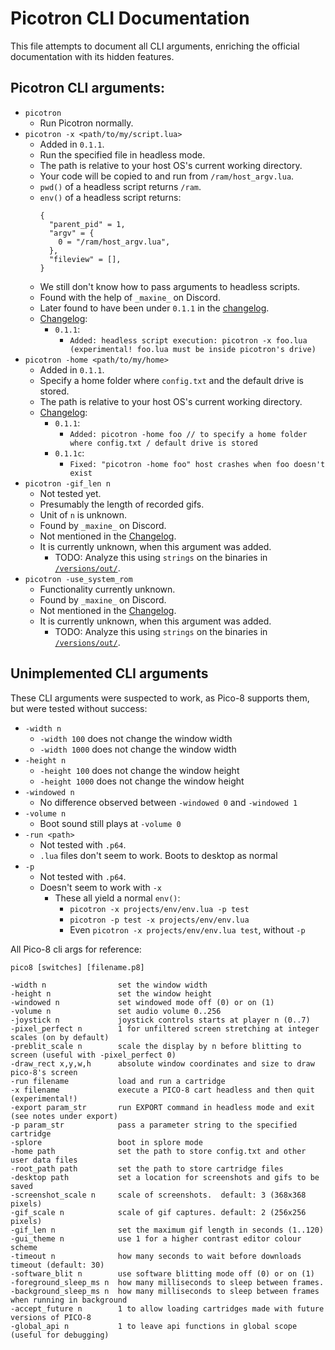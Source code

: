 # Picotron CLI Documentation

This file attempts to document all CLI arguments, enriching the official documentation with its hidden features.

## Picotron CLI arguments:

- `picotron`
  - Run Picotron normally.
- `picotron -x <path/to/my/script.lua>`
  - Added in `0.1.1`.
  - Run the specified file in headless mode.
  - The path is relative to your host OS's current working directory.
  - Your code will be copied to and run from `/ram/host_argv.lua`.
  - `pwd()` of a headless script returns `/ram`.
  - `env()` of a headless script returns:
    ```
    {
      "parent_pid" = 1,
      "argv" = {
        0 = "/ram/host_argv.lua",
      },
      "fileview" = [],
    }
    ```
  - We still don't know how to pass arguments to headless scripts.
  - Found with the help of `_maxine_` on Discord.
  - Later found to have been under `0.1.1` in the [changelog](https://www.lexaloffle.com/dl/docs/picotron_changelog.txt).
  - [Changelog](https://www.lexaloffle.com/dl/docs/picotron_changelog.txt):
    - `0.1.1`:
      - `Added: headless script execution: picotron -x foo.lua (experimental! foo.lua must be inside picotron's drive)`
- `picotron -home <path/to/my/home>`
  - Added in `0.1.1`.
  - Specify a home folder where `config.txt` and the default drive is stored.
  - The path is relative to your host OS's current working directory.
  - [Changelog](https://www.lexaloffle.com/dl/docs/picotron_changelog.txt):
    - `0.1.1`:
      - `Added: picotron -home foo // to specify a home folder where config.txt / default drive is stored`
    - `0.1.1c`:
      - `Fixed: "picotron -home foo" host crashes when foo doesn't exist`
- `picotron -gif_len n`
  - Not tested yet.
  - Presumably the length of recorded gifs.
  - Unit of `n` is unknown.
  - Found by `_maxine_` on Discord.
  - Not mentioned in the [Changelog](https://www.lexaloffle.com/dl/docs/picotron_changelog.txt).
  - It is currently unknown, when this argument was added.
    - TODO: Analyze this using `strings` on the binaries in [`/versions/out/`](/versions/out/).
- `picotron -use_system_rom`
  - Functionality currently unknown.
  - Found by `_maxine_` on Discord.
  - Not mentioned in the [Changelog](https://www.lexaloffle.com/dl/docs/picotron_changelog.txt).
  - It is currently unknown, when this argument was added.
    - TODO: Analyze this using `strings` on the binaries in [`/versions/out/`](/versions/out/).

## Unimplemented CLI arguments

These CLI arguments were suspected to work, as Pico-8 supports them, but were tested without success:

- `-width n`
  - `-width 100` does not change the window width
  - `-width 1000` does not change the window width
- `-height n`
  - `-height 100` does not change the window height
  - `-height 1000` does not change the window height
- `-windowed n`
  - No difference observed between `-windowed 0` and `-windowed 1`
- `-volume n`
  - Boot sound still plays at `-volume 0`
- `-run <path>`
  - Not tested with `.p64`.
  - `.lua` files don't seem to work. Boots to desktop as normal
- `-p`
  - Not tested with `.p64`.
  - Doesn't seem to work with `-x`
    - These all yield a normal `env()`:
      - `picotron -x projects/env/env.lua -p test`
      - `picotron -p test -x projects/env/env.lua`
      - Even `picotron -x projects/env/env.lua test`, without `-p`

All Pico-8 cli args for reference:

```
pico8 [switches] [filename.p8]

-width n                set the window width
-height n               set the window height
-windowed n             set windowed mode off (0) or on (1)
-volume n               set audio volume 0..256
-joystick n             joystick controls starts at player n (0..7)
-pixel_perfect n        1 for unfiltered screen stretching at integer scales (on by default)
-preblit_scale n        scale the display by n before blitting to screen (useful with -pixel_perfect 0)
-draw_rect x,y,w,h      absolute window coordinates and size to draw pico-8's screen
-run filename           load and run a cartridge
-x filename             execute a PICO-8 cart headless and then quit (experimental!)
-export param_str       run EXPORT command in headless mode and exit (see notes under export)
-p param_str            pass a parameter string to the specified cartridge
-splore                 boot in splore mode
-home path              set the path to store config.txt and other user data files
-root_path path         set the path to store cartridge files
-desktop path           set a location for screenshots and gifs to be saved
-screenshot_scale n     scale of screenshots.  default: 3 (368x368 pixels)
-gif_scale n            scale of gif captures. default: 2 (256x256 pixels)
-gif_len n              set the maximum gif length in seconds (1..120)
-gui_theme n            use 1 for a higher contrast editor colour scheme
-timeout n              how many seconds to wait before downloads timeout (default: 30)
-software_blit n        use software blitting mode off (0) or on (1)
-foreground_sleep_ms n  how many milliseconds to sleep between frames.
-background_sleep_ms n  how many milliseconds to sleep between frames when running in background
-accept_future n        1 to allow loading cartridges made with future versions of PICO-8
-global_api n           1 to leave api functions in global scope (useful for debugging)
```
